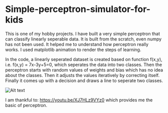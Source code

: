 # Simple-perceptron-simulator-for-kids

This is one of my hobby projects. I have built a very simple perceptron that can classify linearly seperable data. It is built from the scratch, even numpy has not been used. It helped me to understand how perceptron really works. I used matplotlib animation to render the steps of learning.

In the code, a linearly seperated dataset is created based on function f(x,y), i.e. f(x,y) = 7x-3y+5=0, which seperates the data into two classes. Then the perceptron starts with random values of weights and bias which has no idea about the classes. Then it adjusts the values iteratively by correcting itself. Finally it comes up with a decision and draws a line to seperate two classes.

![Alt text](https://github.com/imruljubair/Simple-perceptron-simulator-for-kids/blob/master/perceptron.gif)

I am thankful to: https://youtu.be/XJ7HLz9VYz0 which provides me the basic of perceptron.

